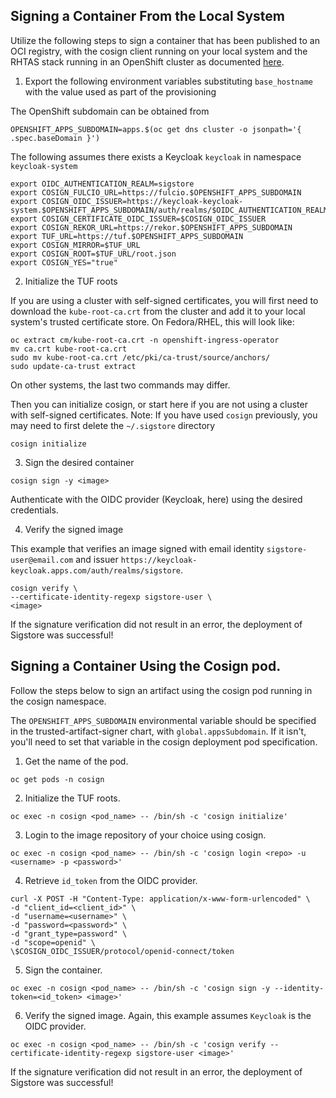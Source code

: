 ## Signing a Container From the Local System

Utilize the following steps to sign a container that has been published to an OCI registry, with the cosign client running on your local system and the RHTAS stack running in an OpenShift cluster as documented [here](../quick-start-with-keycloak.md).

1. Export the following environment variables substituting `base_hostname` with the value used as part of the provisioning

The OpenShift subdomain can be obtained from

```shell
OPENSHIFT_APPS_SUBDOMAIN=apps.$(oc get dns cluster -o jsonpath='{ .spec.baseDomain }')
```

The following assumes there exists a Keycloak `keycloak` in namespace `keycloak-system`

```shell
export OIDC_AUTHENTICATION_REALM=sigstore
export COSIGN_FULCIO_URL=https://fulcio.$OPENSHIFT_APPS_SUBDOMAIN
export COSIGN_OIDC_ISSUER=https://keycloak-keycloak-system.$OPENSHIFT_APPS_SUBDOMAIN/auth/realms/$OIDC_AUTHENTICATION_REALM
export COSIGN_CERTIFICATE_OIDC_ISSUER=$COSIGN_OIDC_ISSUER
export COSIGN_REKOR_URL=https://rekor.$OPENSHIFT_APPS_SUBDOMAIN
export TUF_URL=https://tuf.$OPENSHIFT_APPS_SUBDOMAIN
export COSIGN_MIRROR=$TUF_URL
export COSIGN_ROOT=$TUF_URL/root.json
export COSIGN_YES="true"
```

2. Initialize the TUF roots

If you are using a cluster with self-signed certificates, you will first need to download the `kube-root-ca.crt` from the cluster and add it to your
local system's trusted certificate store. On Fedora/RHEL, this will look like:

```shell
oc extract cm/kube-root-ca.crt -n openshift-ingress-operator
mv ca.crt kube-root-ca.crt
sudo mv kube-root-ca.crt /etc/pki/ca-trust/source/anchors/
sudo update-ca-trust extract
```
On other systems, the last two commands may differ.

Then you can initialize cosign, or start here if you are not using a cluster with self-signed certificates.
Note: If you have used `cosign` previously, you may need to first delete the `~/.sigstore` directory

```shell
cosign initialize
```

3. Sign the desired container

```shell
cosign sign -y <image>
```

Authenticate with the OIDC provider (Keycloak, here)  using the desired credentials.

4. Verify the signed image

This example that verifies an image signed with email identity `sigstore-user@email.com` and issuer `https://keycloak-keycloak.apps.com/auth/realms/sigstore`.

```shell
cosign verify \
--certificate-identity-regexp sigstore-user \
<image>
```

If the signature verification did not result in an error, the deployment of Sigstore was successful!

## Signing a Container Using the Cosign pod.

Follow the steps below to sign an artifact using the cosign pod running in the cosign namespace.

The `OPENSHIFT_APPS_SUBDOMAIN` environmental variable should be specified in the trusted-artifact-signer chart,
with `global.appsSubdomain`. If it isn't, you'll need to set that variable in the cosign
deployment pod specification.

1. Get the name of the pod.

``` 
oc get pods -n cosign 
```

2. Initialize the TUF roots.

```shell
oc exec -n cosign <pod_name> -- /bin/sh -c 'cosign initialize'
```

3. Login to the image repository of your choice using cosign.
```
oc exec -n cosign <pod_name> -- /bin/sh -c 'cosign login <repo> -u <username> -p <password>'
```

4. Retrieve `id_token` from the OIDC provider.
```
curl -X POST -H "Content-Type: application/x-www-form-urlencoded" \
-d "client_id=<client_id>" \
-d "username=<username>" \
-d "password=<password>" \
-d "grant_type=password" \
-d "scope=openid" \
\$COSIGN_OIDC_ISSUER/protocol/openid-connect/token
```

5. Sign the container.
```
oc exec -n cosign <pod_name> -- /bin/sh -c 'cosign sign -y --identity-token=<id_token> <image>'
```

6. Verify the signed image. Again, this example assumes `Keycloak` is the OIDC provider.

```shell
oc exec -n cosign <pod_name> -- /bin/sh -c 'cosign verify --certificate-identity-regexp sigstore-user <image>'
```

If the signature verification did not result in an error, the deployment of Sigstore was successful!
